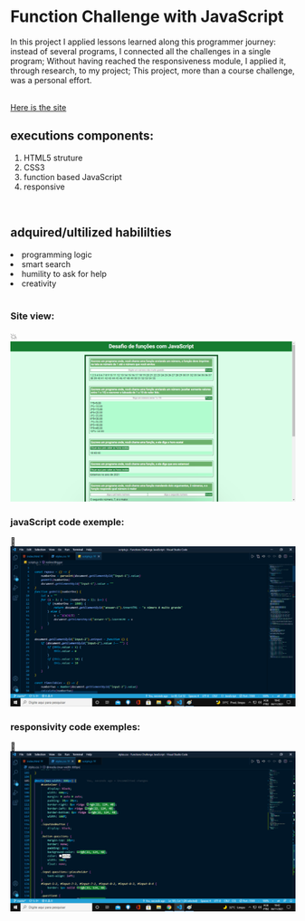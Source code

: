 <h1>Function Challenge with JavaScript</h1>

<p>In this project I applied lessons learned along this programmer journey: instead of several programs, I connected all the challenges in a single program; Without having reached the responsiveness module, I applied it, through research, to my project; This project, more than a course challenge, was a personal effort.</p>
<br>
<a href="https://welderbm.github.io/Functions-Challenge-JavaScript/">Here is the site<a>
<h2>executions components:</h2>
<ol>
<li>HTML5 struture</li>
<li>CSS3</li>
<li>function based JavaScript</li>
<li>responsive</li>
</ol>
<br>
<h2>adquired/ultilized habililties</h2>
<li>programming logic</li>
<li>smart search</li>
<li>humility to ask for help</li>
<li>creativity</li>
</ul>
<br>

### Site view:
💥
<img src="./site-view.png" alt="O site conta com muitos desafios e tem um conjunto de cores com tema verde.">
### javaScript code exemple:
💢
<img src="./javascript.png" alt="O site conta com muitos desafios e tem um conjunto de cores com tema verde.">
### responsivity code exemples:
🤍
<img src="./css-responsivity-view.png" alt="O site conta com muitos desafios e tem um conjunto de cores com tema verde.">

